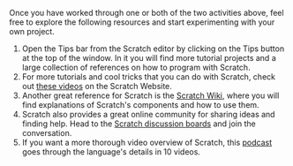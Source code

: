 Once you have worked through one or both of the two activities above, feel free to explore the following resources and start experimenting with your own project.

1. Open the Tips bar from the Scratch editor by clicking on the Tips button at the top of the window. In it you will find more tutorial projects and a large collection of references on how to program with Scratch.
2. For more tutorials and cool tricks that you can do with Scratch, check out [these videos](http://scratch.mit.edu/help/videos/) on the Scratch Website.
3. Another great reference for Scratch is the [Scratch Wiki](http://wiki.scratch.mit.edu/wiki/Scratch_Wiki:Table_of_Contents), where you will find explanations of Scratch's components and how to use them.
4. Scratch also provides a great online community for sharing ideas and finding help. Head to the [Scratch discussion boards](http://scratch.mit.edu/discuss/) and join the conversation.
5. If you want a more thorough video overview of Scratch, this [podcast](http://vliege.podomatic.com/) goes through the language's details in 10 videos.
